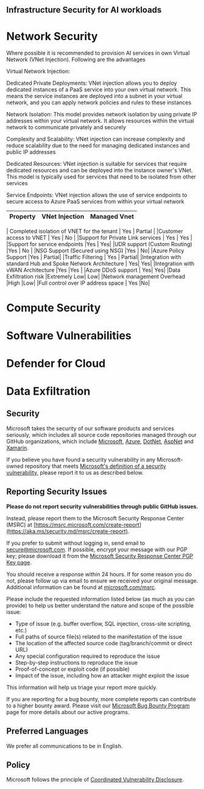 <!-- BEGIN MICROSOFT SECURITY.MD V0.0.9 BLOCK -->

## Infrastructure Security for AI workloads

# Network Security
Where possible it is recommended to provision AI services in own Virtual Network (VNet Injection). Following are the advantages 

Virtual Network Injection: 

Dedicated Private Deployments: VNet injection allows you to deploy dedicated instances of a PaaS service into your own virtual network. This means the service instances are deployed into a subnet in your virtual network, and you can apply network policies and rules to these instances 

Network Isolation: This model provides network isolation by using private IP addresses within your virtual network. It allows resources within the virtual network to communicate privately and securely 

Complexity and Scalability: VNet injection can increase complexity and reduce scalability due to the need for managing dedicated instances and public IP addresses 

Dedicated Resources: VNet injection is suitable for services that require dedicated resources and can be deployed into the instance owner's VNet. This model is typically used for services that need to be isolated from other services 

Service Endpoints: VNet injection allows the use of service endpoints to secure access to Azure PaaS services from within your virtual network 

| Property                                            | VNet Injection                     |   Managed Vnet                |                                                                                                    
|-----------------------------------------------------|------------------------------------|--------------------------------|


| Completed isolation of VNET for the tenant          |        Yes                         | Partial |
|Customer access to VNET                              |        Yes                        | No       |
|Support for Private Link services                    |        Yes                         |  Yes    |
|Support for service endpoints |Yes | Yes|
|UDR support (Custom Routing) |Yes | No |
|NSG Support (Secured using NSG) |Yes | No|
|Azure Policy Support |Yes | Partial|
|Traffic Filtering | Yes | Partial|
|Integration with standard Hub and Spoke Network Architecture | Yes| Yes|
|Integration with vWAN Architecture |Yes |Yes |
|Azure DDoS support | Yes| Yes|
|Data Exfiltration risk |Extremely Low| Low|
|Network management Overhead |High |Low|
|Full control over IP address space | Yes |No|



# Compute Security 


# Software Vulnerabilities


# Defender for Cloud


# Data Exfiltration 


## Security

Microsoft takes the security of our software products and services seriously, which includes all source code repositories managed through our GitHub organizations, which include [Microsoft](https://github.com/Microsoft), [Azure](https://github.com/Azure), [DotNet](https://github.com/dotnet), [AspNet](https://github.com/aspnet) and [Xamarin](https://github.com/xamarin).

If you believe you have found a security vulnerability in any Microsoft-owned repository that meets [Microsoft's definition of a security vulnerability](https://aka.ms/security.md/definition), please report it to us as described below.

## Reporting Security Issues

**Please do not report security vulnerabilities through public GitHub issues.**

Instead, please report them to the Microsoft Security Response Center (MSRC) at [https://msrc.microsoft.com/create-report](https://aka.ms/security.md/msrc/create-report).

If you prefer to submit without logging in, send email to [secure@microsoft.com](mailto:secure@microsoft.com).  If possible, encrypt your message with our PGP key; please download it from the [Microsoft Security Response Center PGP Key page](https://aka.ms/security.md/msrc/pgp).

You should receive a response within 24 hours. If for some reason you do not, please follow up via email to ensure we received your original message. Additional information can be found at [microsoft.com/msrc](https://www.microsoft.com/msrc). 

Please include the requested information listed below (as much as you can provide) to help us better understand the nature and scope of the possible issue:

  * Type of issue (e.g. buffer overflow, SQL injection, cross-site scripting, etc.)
  * Full paths of source file(s) related to the manifestation of the issue
  * The location of the affected source code (tag/branch/commit or direct URL)
  * Any special configuration required to reproduce the issue
  * Step-by-step instructions to reproduce the issue
  * Proof-of-concept or exploit code (if possible)
  * Impact of the issue, including how an attacker might exploit the issue

This information will help us triage your report more quickly.

If you are reporting for a bug bounty, more complete reports can contribute to a higher bounty award. Please visit our [Microsoft Bug Bounty Program](https://aka.ms/security.md/msrc/bounty) page for more details about our active programs.

## Preferred Languages

We prefer all communications to be in English.

## Policy

Microsoft follows the principle of [Coordinated Vulnerability Disclosure](https://aka.ms/security.md/cvd).

<!-- END MICROSOFT SECURITY.MD BLOCK -->
